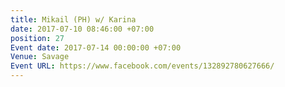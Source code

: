 ```yaml
---
title: Mikail (PH) w/ Karina
date: 2017-07-10 08:46:00 +07:00
position: 27
Event date: 2017-07-14 00:00:00 +07:00
Venue: Savage
Event URL: https://www.facebook.com/events/132892780627666/
---
```


